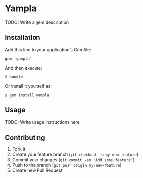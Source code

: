 # Yampla

TODO: Write a gem description

## Installation

Add this line to your application's Gemfile:

    gem 'yampla'

And then execute:

    $ bundle

Or install it yourself as:

    $ gem install yampla

## Usage

TODO: Write usage instructions here

## Contributing

1. Fork it
2. Create your feature branch (`git checkout -b my-new-feature`)
3. Commit your changes (`git commit -am 'Add some feature'`)
4. Push to the branch (`git push origin my-new-feature`)
5. Create new Pull Request
